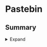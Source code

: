 # Pastebin

## Summary
<details>
  <summary>Expand</summary>

![overview](../img/pastebin-overview.png)
![summary](../img/pastebin-detail.png)
  
</details>
